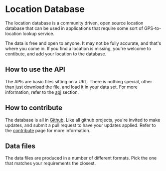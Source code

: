 # Location Database

The location database is a community driven, open source location database that can be used in applications that require some sort of GPS-to-location lookup service.

The data is free and open to anyone.  It may not be fully accurate, and that's where you come in.  If you find a location is missing, you're welcome to contibute, and add your location to the database.

## How to use the API

The APIs are basic files sitting on a URL.  There is nothing special, other than just download the file, and load it in your data set.  For more information, refer to the [api](api.md) section.

## How to contribute

The database is all in [Github](https://github.com/massyn/location).  Like all github projects, you're invited to make updates, and submit a pull request to have your updates applied.  Refer to the [contribute](contribute.md) page for more information.

## Data files

The data files are produced in a number of different formats.  Pick the one that matches your requirements the closest.

